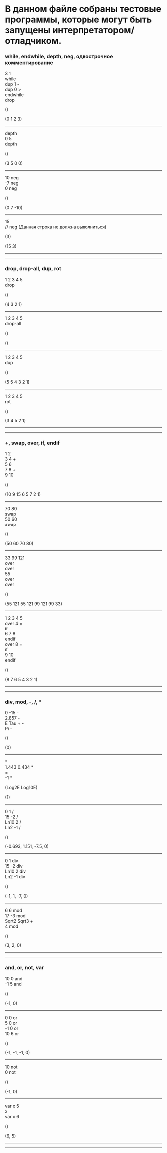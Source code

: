# В данном файле собраны тестовые программы, которые могут быть запущены интерпретатором/отладчиком.


### while, endwhile, depth, neg, однострочное комментирование

3 1  
while  
dup 1 -  
dup 0 >  
endwhile  
drop  

()

(0 1 2 3)

---

depth  
0 5  
depth  

()  

(3 5 0 0)

---

10 neg  
-7 neg  
0 neg 

()

(0 7 -10)

---

15  
// neg (Данная строка не должна выполниться)

(3)

(15 3)

---
---

### drop, drop-all, dup, rot

1 2 3 4 5  
drop

()

(4 3 2 1)

---

1 2 3 4 5  
drop-all

()

()

---

1 2 3 4 5  
dup

()

(5 5 4 3 2 1)

---

1 2 3 4 5  
rot

()

(3 4 5 2 1)

---
---  
  
### +, swap, over, if, endif  
  
1 2  
3 4 +  
5 6  
7 8 +  
9 10  
  
()  
  
(10 9 15 6 5 7 2 1)  
  
---  
  
70 80  
swap  
50 60  
swap   
  
()  
  
(50 60 70 80)  
  
---  
  
33 99 121  
over  
over  
55  
over  
over  
  
()  
  
(55 121 55 121 99 121 99 33)  
  
---  
  
1 2 3 4 5  
over 4 =  
if  
6 7 8  
endif  
over 8 =  
if  
9 10  
endif  
  
()  
  
(8 7 6 5 4 3 2 1)  
  
---  
---  

### div, mod, -, /, *

0 -15 -  
2.857 -  
E Tau + -  
Pi -  

()  

(0)  

---

\*  
1.443 0.434  \*  
\=  
-1 *  

(Log2E Log10E)  

(1)  

---

0 1 /  
15 -2 /  
Ln10 2 /  
Ln2 -1 /  

()  

(-0.693, 1.151, -7.5, 0)  

---

0 1 div  
15 -2 div  
Ln10 2 div  
Ln2 -1 div  

()

(-1, 1, -7, 0)

---

6 6 mod  
17 -3 mod  
Sqrt2 Sqrt3 +  
4 mod  

()  

(3, 2, 0)  

---
---

### and, or, not, var

10 0 and  
-1 5 and  

()  

(-1, 0)  

---

0 0 or  
5 0 or  
-1 0 or  
10 6 or  

()  

(-1, -1, -1, 0)  

---

10 not  
0 not  

()  

(-1, 0)  

---

var x 5  
x  
var x 6  

()  

(6, 5)  

---
---
